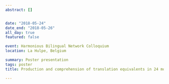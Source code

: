 ```yaml
---
abstract: []


date: "2018-05-24"
date_end: "2018-05-26"
all_day: true
featured: false

event: Harmonious Bilingual Network Colloquium
location: La Hulpe, Belgium

summary: Poster presentation
tags: poster
title: Production and comprehension of translation equivalents in 24 months old bilingual toddlers - An investigation on the basis of M-CDI and FRAKIS data

---
```

